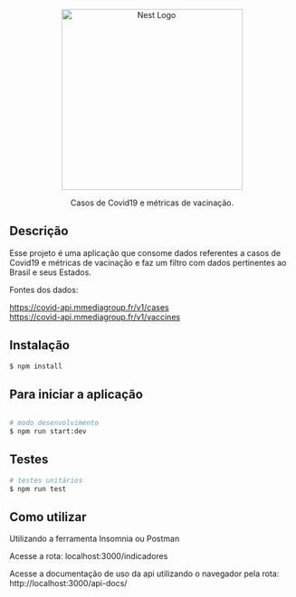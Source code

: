 <p align="center">
  <img src="https://www.restingaseca.rs.gov.br/_imagens/2869-g.jpg" width="320" alt="Nest Logo" />
</p>


  <p align="center">Casos de Covid19 e métricas de vacinação.</p>

## Descrição

Esse projeto é uma aplicação que consome dados referentes a casos de Covid19 e métricas de vacinação e faz um filtro com dados pertinentes ao Brasil e seus Estados.

Fontes dos dados: 

https://covid-api.mmediagroup.fr/v1/cases <br>
https://covid-api.mmediagroup.fr/v1/vaccines

## Instalação

```bash
$ npm install
```

## Para iniciar a aplicação

```bash

# modo desenvolvimento
$ npm run start:dev

```

## Testes

```bash
# testes unitários
$ npm run test

```

## Como utilizar

Utilizando a ferramenta Insomnia ou Postman

Acesse a rota: localhost:3000/indicadores 

Acesse a documentação de uso da api utilizando o navegador pela rota: http://localhost:3000/api-docs/

